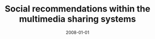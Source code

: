 ---
# Documentation: https://wowchemy.com/docs/managing-content/

title: Social recommendations within the multimedia sharing systems
subtitle: ''
summary: ''
authors:
- Katarzyna Musiał
- kazienko
- kajdanowicz
tags: []
categories: []
date: '2008-01-01'
lastmod: 2022-10-07T05:14:31Z
featured: false
draft: false

# Featured image
# To use, add an image named `featured.jpg/png` to your page's folder.
# Focal points: Smart, Center, TopLeft, Top, TopRight, Left, Right, BottomLeft, Bottom, BottomRight.
image:
  caption: ''
  focal_point: ''
  preview_only: false

# Projects (optional).
#   Associate this post with one or more of your projects.
#   Simply enter your project's folder or file name without extension.
#   E.g. `projects = ["internal-project"]` references `content/project/deep-learning/index.md`.
#   Otherwise, set `projects = []`.
projects: []
publishDate: '2022-10-07T05:14:30.311865Z'
publication_types:
- '2'
abstract: ''
publication: '*Lecture Notes in Computer Science. Lecture Notes in Artificial Intelligence*'
doi: 10.1007/978-3-540-87781-3_40
---